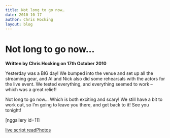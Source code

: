 ```yaml
---
title: Not long to go now…
date: 2010-10-17
author: Chris Hocking
layout: blog
---
```

# Not long to go now…

**Written by Chris Hocking on 17th October 2010**

Yesterday was a BIG day! We bumped into the venue and set up all the streaming gear, and Al and Nick also did some rehearsals with the actors for the live event. We tested everything, and everything seemed to work – which was a great relief!

Not long to go now… Which is both exciting and scary! We still have a bit to work out, so I’m going to leave you there, and get back to it! See you tonight!

[nggallery id=11]

[live script read](./../tag/live-script-read/)[Photos](./../tag/photos/)